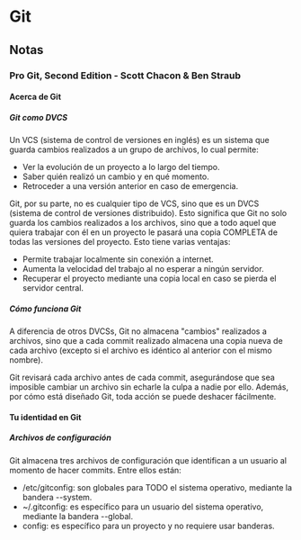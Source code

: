 # Git

## Notas

<h3>Pro Git, Second Edition - Scott Chacon & Ben Straub</h3>

<h4>Acerca de Git</h4>

<h5>Git como DVCS</h5>

Un VCS (sistema de control de versiones en inglés) es un sistema que guarda cambios realizados a un grupo de archivos, lo cual permite:
 - Ver la evolución de un proyecto a lo largo del tiempo.
 - Saber quién realizó un cambio y en qué momento.
 - Retroceder a una versión anterior en caso de emergencia.

Git, por su parte, no es cualquier tipo de VCS, sino que es un DVCS (sistema de control de versiones distribuido). Esto significa que Git no solo guarda los cambios realizados a los archivos, sino que a todo aquel que quiera trabajar con él en un proyecto le pasará una copia COMPLETA de todas las versiones del proyecto. Esto tiene varias ventajas:
 - Permite trabajar localmente sin conexión a internet.
 - Aumenta la velocidad del trabajo al no esperar a ningún servidor.
 - Recuperar el proyecto mediante una copia local en caso se pierda el servidor central.

<h5>Cómo funciona Git</h5>

A diferencia de otros DVCSs, Git no almacena "cambios" realizados a archivos, sino que a cada commit realizado almacena una copia nueva de cada archivo (excepto si el archivo es idéntico al anterior con el mismo nombre).

Git revisará cada archivo antes de cada commit, asegurándose que sea imposible cambiar un archivo sin echarle la culpa a nadie por ello. Además, por cómo está diseñado Git, toda acción se puede deshacer fácilmente.

<h4>Tu identidad en Git</h4>

<h5>Archivos de configuración</h5>

Git almacena tres archivos de configuración que identifican a un usuario al momento de hacer commits. Entre ellos están:
 - /etc/gitconfig: son globales para TODO el sistema operativo, mediante la bandera --system.
 - ~/.gitconfig: es específico para un usuario del sistema operativo, mediante la bandera --global.
 - config: es específico para un proyecto y no requiere usar banderas.